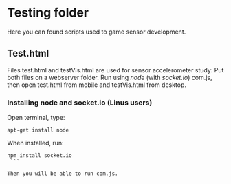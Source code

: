 # Testing folder
Here you can found scripts used to game sensor development.


## Test.html
Files test.html and testVis.html are used for sensor accelerometer study:
  Put both files on a webserver folder. Run using *node* (with *socket.io*) com.js, then open test.html from mobile and testVis.html from desktop.
  
### Installing node and socket.io (Linus users)
Open terminal, type:
  ```
  apt-get install node
  ```
When installed, run:

  ```
  npm install socket.io
  ```
  
Then you will be able to run com.js.
